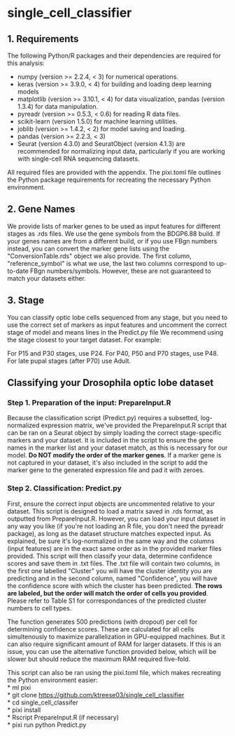 # single_cell_classifier

## 1. Requirements

The following Python/R packages and their dependencies are required for this analysis: 
  - numpy (version >= 2.2.4, < 3) for numerical operations.
  - keras (version >= 3.9.0, < 4) for building and loading deep learning models
  - matplotlib (version >= 3.10.1, < 4) for data visualization, pandas (version 1.3.4) for data manipulation.
  - pyreadr (version >= 0.5.3, < 0.6) for reading R data files.
  - scikit-learn (version 1.5.0) for machine learning utilities.
  - joblib (version >= 1.4.2, < 2) for model saving and loading.
  - pandas (version >= 2.2.3, < 3)
  - Seurat (version 4.3.0) and SeuratObject (version 4.1.3) are recommended for normalizing input data, particularly if you are working with single-cell RNA sequencing datasets.

All required files are provided with the appendix.
The pixi.toml file outlines the Python package requirements for recreating the necessary Python environment. 

## 2. Gene Names

We provide lists of marker genes to be used as input features for different stages as .rds files. We use the gene symbols from the BDGP6.88 build. If your genes names are from a different build, or if you use FBgn numbers instead, you can convert the marker gene lists using the "ConversionTable.rds" object we also provide. The first column, "reference_symbol" is what we use, the last two columns correspond to up-to-date FBgn numbers/symbols. However, these are not guaranteed to match your datasets either.

## 3. Stage

You can classify optic lobe cells sequenced from any stage, but you need to use the correct set of markers as input features and uncomment the correct stage of model and means lines in the Predict.py file We recommend using the stage closest to your target dataset. For example:

For P15 and P30 stages, use P24.
For P40, P50 and P70 stages, use P48.
For late pupal stages (after P70) use Adult.


## Classifying your Drosophila optic lobe dataset
### Step 1. Preparation of the input: PrepareInput.R

Because the classification script (Predict.py) requires a subsetted, log-normalized expression matrix, we've provided the PrepareInput.R script that can be ran on a Seurat object by simply loading the correct stage-specific markers and your dataset. It is included in the script to ensure the gene names in the marker list and your dataset match, as this is necessary for our model. **Do NOT modify the order of the marker genes**. If a marker gene is not captured in your dataset, it's also included in the script to add the marker gene to the generated expression file and pad it with zeroes.

### Step 2. Classification: Predict.py

First, ensure the correct input objects are uncommented relative to your dataset. This script is designed to load a matrix saved in .rds format, as outputted from PrepareInput.R. However, you can load your input dataset in any way you like (if you're not loading an R file, you don't need the pyreadr package), as long as the dataset structure matches expected input. As explained, be sure it's log-normalized in the same way and the columns (input features) are in the exact same order as in the provided marker files provided. This script will then classify your data, determine confidence scores and save them in .txt files. The .txt file will contain two columns, in the first one labelled "Cluster" you will have the cluster identity you are predicting and in the second column, named "Confidence", you will have the confidence score with which the cluster has been predicted. **The rows are labeled, but the order will match the order of cells you provided**. Please refer to Table S1 for correspondances of the predicted cluster numbers to cell types.

The function generates 500 predictions (with dropout) per cell for determining confidence scores. These are calculated for all cells simultenously to maximize parallelization in GPU-equipped machines. But it can also require significant amount of RAM for larger datasets. If this is an issue, you can use the alternative function provided below, which will be slower but should reduce the maximum RAM required five-fold.

This script can also be ran using the pixi.toml file, which makes recreating the Python environment easier: \
      * ml pixi \
      * git clone https://github.com/ktreese03/single_cell_classifier \
      * cd single_cell_classifer \
      * pixi install \
      * Rscript PrepareInput.R (if necessary) \
      * pixi run python Predict.py
